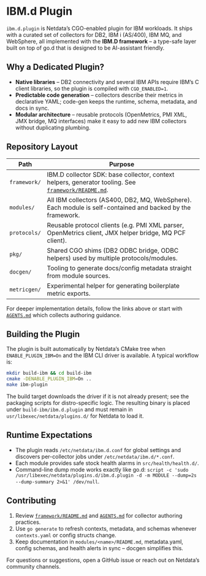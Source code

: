 # IBM.d Plugin

`ibm.d.plugin` is Netdata’s CGO-enabled plugin for IBM workloads. It ships with a curated set of collectors for DB2, IBM i (AS/400), IBM MQ, and WebSphere, all implemented with the **IBM.D framework** – a type-safe layer built on top of go.d that is designed to be AI-assistant friendly.

## Why a Dedicated Plugin?

- **Native libraries** – DB2 connectivity and several IBM APIs require IBM’s C client libraries, so the plugin is compiled with `CGO_ENABLED=1`.
- **Predictable code generation** – collectors describe their metrics in declarative YAML; code-gen keeps the runtime, schema, metadata, and docs in sync.
- **Modular architecture** – reusable protocols (OpenMetrics, PMI XML, JMX bridge, MQ interfaces) make it easy to add new IBM collectors without duplicating plumbing.

## Repository Layout

| Path | Purpose |
|------|---------|
| `framework/` | IBM.D collector SDK: base collector, context helpers, generator tooling. See [`framework/README.md`](framework/README.md). |
| `modules/` | All IBM collectors (AS400, DB2, MQ, WebSphere). Each module is self-contained and backed by the framework. |
| `protocols/` | Reusable protocol clients (e.g. PMI XML parser, OpenMetrics client, JMX helper bridge, MQ PCF client). |
| `pkg/` | Shared CGO shims (DB2 ODBC bridge, ODBC helpers) used by multiple protocols/modules. |
| `docgen/` | Tooling to generate docs/config metadata straight from module sources. |
| `metricgen/` | Experimental helper for generating boilerplate metric exports. |

For deeper implementation details, follow the links above or start with [`AGENTS.md`](AGENTS.md) which collects authoring guidance.

## Building the Plugin

The plugin is built automatically by Netdata’s CMake tree when `ENABLE_PLUGIN_IBM=On` and the IBM CLI driver is available. A typical workflow is:

```bash
mkdir build-ibm && cd build-ibm
cmake -DENABLE_PLUGIN_IBM=On ..
make ibm-plugin
```

The build target downloads the driver if it is not already present; see the packaging scripts for distro-specific logic. The resulting binary is placed under `build-ibm/ibm.d.plugin` and must remain in `usr/libexec/netdata/plugins.d/` for Netdata to load it.

## Runtime Expectations

- The plugin reads `/etc/netdata/ibm.d.conf` for global settings and discovers per-collector jobs under `/etc/netdata/ibm.d/*.conf`.
- Each module provides safe stock health alarms in `src/health/health.d/`.
- Command-line dump mode works exactly like go.d: `script -c 'sudo /usr/libexec/netdata/plugins.d/ibm.d.plugin -d -m MODULE --dump=2s --dump-summary 2>&1' /dev/null`.

## Contributing

1. Review [`framework/README.md`](framework/README.md) and [`AGENTS.md`](AGENTS.md) for collector authoring practices.
2. Use `go generate` to refresh contexts, metadata, and schemas whenever `contexts.yaml` or config structs change.
3. Keep documentation in `modules/<name>/README.md`, metadata.yaml, config schemas, and health alerts in sync – docgen simplifies this.

For questions or suggestions, open a GitHub issue or reach out on Netdata’s community channels.
